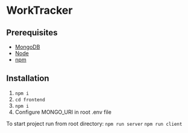 # WorkTracker

Prerequisites
---------
- [MongoDB](https://www.mongodb.com/)
- [Node](https://nodejs.org/en/download/)
- [npm](https://nodejs.org/en/download/package-manager/)

Installation
---------
1. `npm i`
2. `cd frontend`
3. `npm i`
4. Configure MONGO_URI in root .env file

To start project run from root directory:
`npm run server`
`npm run client`
